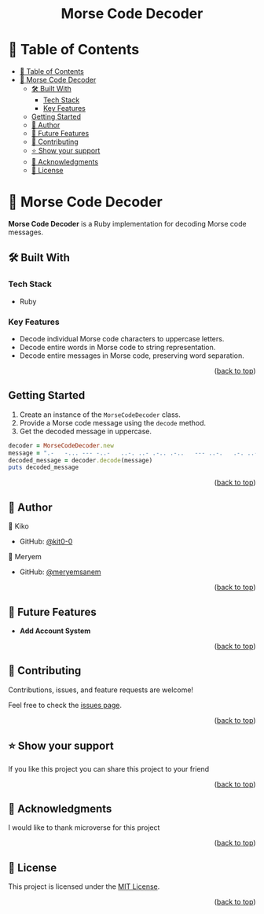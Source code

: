 <div align="center">

  <h1><b>Morse Code Decoder</b></h1>

</div>

<!-- TABLE OF CONTENTS -->

# 📗 Table of Contents

- [📗 Table of Contents](#-table-of-contents)
- [📖 Morse Code Decoder](#-morse-code-decoder)
  - [🛠 Built With](#-built-with)
    - [Tech Stack](#tech-stack)
    - [Key Features](#key-features)
  - [Getting Started](#getting-started)
  - [👥 Author](#-author)
  - [🔭 Future Features](#-future-features)
  - [🤝 Contributing](#-contributing)
  - [⭐️ Show your support](#️-show-your-support)
  - [🙏 Acknowledgments](#-acknowledgments)
  - [📝 License](#-license)

<!-- PROJECT DESCRIPTION -->

# 📖 Morse Code Decoder <a name="about-project"></a>

**Morse Code Decoder** is a Ruby implementation for decoding Morse code messages.

## 🛠 Built With <a name="built-with"></a>

### Tech Stack <a name="tech-stack"></a>

- Ruby

<!-- Features -->

### Key Features <a name="key-features"></a>

- Decode individual Morse code characters to uppercase letters.
- Decode entire words in Morse code to string representation.
- Decode entire messages in Morse code, preserving word separation.

<p align="right">(<a href="#readme-top">back to top</a>)</p>

<!-- GETTING STARTED -->

## Getting Started

1. Create an instance of the `MorseCodeDecoder` class.
2. Provide a Morse code message using the `decode` method.
3. Get the decoded message in uppercase.

```ruby
decoder = MorseCodeDecoder.new
message = ".-   -... --- -..-   ..-. ..- .-.. .-..   --- ..-.   .-. ..- -... .. . ..."
decoded_message = decoder.decode(message)
puts decoded_message
```

<p align="right">(<a href="#readme-top">back to top</a>)</p>

<!-- AUTHORS -->

## 👥 Author <a name="author"></a>

👤 Kiko

- GitHub: [@kit0-0](https://github.com/kit0-0)

👤 Meryem

- GitHub: [@meryemsanem](https://github.com/meryemsanem)


<p align="right">(<a href="#readme-top">back to top</a>)</p>

<!-- FUTURE FEATURES -->

## 🔭 Future Features <a name="future-features"></a>

- **Add Account System**

<p align="right">(<a href="#readme-top">back to top</a>)</p>

<!-- CONTRIBUTING -->

## 🤝 Contributing <a name="contributing"></a>

Contributions, issues, and feature requests are welcome!

Feel free to check the [issues page](https://github.com/kit0-0/vet-clinic/issues).

<p align="right">(<a href="#readme-top">back to top</a>)</p>

<!-- SUPPORT -->

## ⭐️ Show your support <a name="support"></a>

If you like this project you can share this project to your friend

<p align="right">(<a href="#readme-top">back to top</a>)</p>

<!-- ACKNOWLEDGEMENTS -->

## 🙏 Acknowledgments <a name="acknowledgements"></a>

I would like to thank microverse for this project

<p align="right">(<a href="#readme-top">back to top</a>)</p>

<!-- LICENSE -->

## 📝 License <a name="license"></a>

This project is licensed under the [MIT License](./LICENSE).

<p align="right">(<a href="#readme-top">back to top</a>)</p>